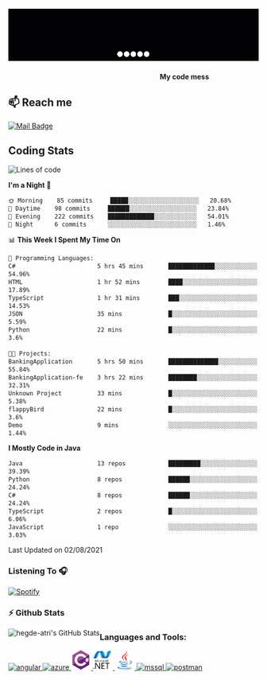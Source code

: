 ![](https://github.com/hegde-atri/hegde-atri/blob/main/ezgif.com-gif-maker.gif)
#### &nbsp;&nbsp;&nbsp;&nbsp;&nbsp;&nbsp;&nbsp;&nbsp;&nbsp;&nbsp;&nbsp;&nbsp;&nbsp;&nbsp;&nbsp;&nbsp;&nbsp;&nbsp;&nbsp;&nbsp;&nbsp;&nbsp;&nbsp;&nbsp;&nbsp;&nbsp;&nbsp;&nbsp;&nbsp;&nbsp;&nbsp;&nbsp;&nbsp;&nbsp;&nbsp;&nbsp;&nbsp;&nbsp;&nbsp;&nbsp;&nbsp;&nbsp;&nbsp;&nbsp;&nbsp;&nbsp;&nbsp;&nbsp;&nbsp;&nbsp;&nbsp;&nbsp;&nbsp;&nbsp;&nbsp;&nbsp;&nbsp;&nbsp;&nbsp;&nbsp;&nbsp;&nbsp;&nbsp;&nbsp;&nbsp;&nbsp;&nbsp;&nbsp;&nbsp;&nbsp;&nbsp;&nbsp;&nbsp;&nbsp;&nbsp;&nbsp;&nbsp;&nbsp;&nbsp;&nbsp;&nbsp;&nbsp;&nbsp;&nbsp;&nbsp;&nbsp;&nbsp;&nbsp;&nbsp;&nbsp;&nbsp; My code mess



## 📫 Reach me
[![Mail Badge](https://img.shields.io/badge/-hegde_atri-c0392b?style=flat&labelColor=c0392b&logo=gmail&logoColor=white)](mailto:dev.hegdeatri@gmail.com)

## Coding Stats

<!--START_SECTION:waka-->
![Lines of code](https://img.shields.io/badge/From%20Hello%20World%20I%27ve%20Written-1.4%20million%20lines%20of%20code-blue)

**I'm a Night 🦉** 

```text
🌞 Morning    85 commits     █████░░░░░░░░░░░░░░░░░░░░   20.68% 
🌆 Daytime    98 commits     ██████░░░░░░░░░░░░░░░░░░░   23.84% 
🌃 Evening    222 commits    █████████████░░░░░░░░░░░░   54.01% 
🌙 Night      6 commits      ░░░░░░░░░░░░░░░░░░░░░░░░░   1.46%

```


📊 **This Week I Spent My Time On** 

```text
💬 Programming Languages: 
C#                       5 hrs 45 mins       █████████████░░░░░░░░░░░░   54.96% 
HTML                     1 hr 52 mins        ████░░░░░░░░░░░░░░░░░░░░░   17.89% 
TypeScript               1 hr 31 mins        ███░░░░░░░░░░░░░░░░░░░░░░   14.53% 
JSON                     35 mins             █░░░░░░░░░░░░░░░░░░░░░░░░   5.59% 
Python                   22 mins             █░░░░░░░░░░░░░░░░░░░░░░░░   3.6%

🐱‍💻 Projects: 
BankingApplication       5 hrs 50 mins       ██████████████░░░░░░░░░░░   55.84% 
BankingApplication-fe    3 hrs 22 mins       ████████░░░░░░░░░░░░░░░░░   32.31% 
Unknown Project          33 mins             █░░░░░░░░░░░░░░░░░░░░░░░░   5.38% 
flappyBird               22 mins             █░░░░░░░░░░░░░░░░░░░░░░░░   3.6% 
Demo                     9 mins              ░░░░░░░░░░░░░░░░░░░░░░░░░   1.44%

```

**I Mostly Code in Java** 

```text
Java                     13 repos            █████████░░░░░░░░░░░░░░░░   39.39% 
Python                   8 repos             ██████░░░░░░░░░░░░░░░░░░░   24.24% 
C#                       8 repos             ██████░░░░░░░░░░░░░░░░░░░   24.24% 
TypeScript               2 repos             █░░░░░░░░░░░░░░░░░░░░░░░░   6.06% 
JavaScript               1 repo              ░░░░░░░░░░░░░░░░░░░░░░░░░   3.03%

```



 Last Updated on 02/08/2021
<!--END_SECTION:waka-->

### Listening To 🎧
[![Spotify](https://novatorem-hegde-atri.vercel.app/api/spotify)](https://open.spotify.com/user/hegde_atri)

### :zap: Github Stats
  <img align="left" alt="hegde-atri's GitHub Stats" src="https://github-readme-stats-hegde-atri.vercel.app/api?username=hegde-atri&show_icons=true&hide_border=true&theme=dracula" />

<h3 align="left">Languages and Tools:</h3>
<p align="left"> <a href="https://angular.io" target="_blank"> <img src="https://angular.io/assets/images/logos/angular/angular.svg" alt="angular" width="40" height="40"/> </a> <a href="https://azure.microsoft.com/en-in/" target="_blank"> <img src="https://www.vectorlogo.zone/logos/microsoft_azure/microsoft_azure-icon.svg" alt="azure" width="40" height="40"/> </a> <a href="https://www.w3schools.com/cs/" target="_blank"> <img src="https://raw.githubusercontent.com/devicons/devicon/master/icons/csharp/csharp-original.svg" alt="csharp" width="40" height="40"/> </a> <a href="https://dotnet.microsoft.com/" target="_blank"> <img src="https://raw.githubusercontent.com/devicons/devicon/master/icons/dot-net/dot-net-original-wordmark.svg" alt="dotnet" width="40" height="40"/> </a> <a href="https://www.java.com" target="_blank"> <img src="https://raw.githubusercontent.com/devicons/devicon/master/icons/java/java-original.svg" alt="java" width="40" height="40"/> </a> <a href="https://www.microsoft.com/en-us/sql-server" target="_blank"> <img src="https://www.svgrepo.com/show/303229/microsoft-sql-server-logo.svg" alt="mssql" width="40" height="40"/> </a> <a href="https://postman.com" target="_blank"> <img src="https://www.vectorlogo.zone/logos/getpostman/getpostman-icon.svg" alt="postman" width="40" height="40"/> </a> </p>
